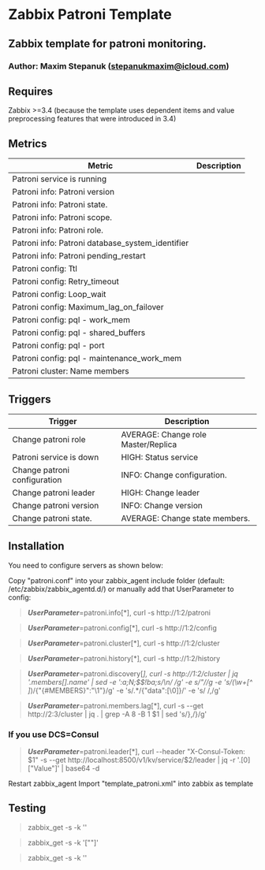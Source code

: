 # Zabbix Patroni Template

## Zabbix template for patroni monitoring.

### Author: Maxim Stepanuk (stepanukmaxim@icloud.com)

## Requires

Zabbix >=3.4 (because the template uses dependent items and value preprocessing features that were introduced in 3.4)

## Metrics
|      Metric                                      | Description                                                                        |
|--------------------------------------------------|------------------------------------------------------------------------------------|
| Patroni service is running                       |
| Patroni info: Patroni version                    |
| Patroni info: Patroni state.                     |
| Patroni info: Patroni scope.                     |
| Patroni info: Patroni role.                      |
| Patroni info: Patroni database_system_identifier |
| Patroni info: Patroni pending_restart            |
| Patroni config: Ttl                              | 
| Patroni config: Retry_timeout                    |
| Patroni config: Loop_wait                        |
| Patroni config: Maximum_lag_on_failover          |
| Patroni config: pql - work_mem                   |
| Patroni config: pql - shared_buffers             |
| Patroni config: pql - port                       |
| Patroni config: pql - maintenance_work_mem       |
| Patroni cluster: Name members        	           |                 |



## Triggers
|     Trigger                  |  Description                         |
|------------------------------|--------------------------------------|
| Change patroni role          | AVERAGE: Change role Master/Replica  |
| Patroni service is down      | HIGH: Status service                 |
| Change patroni configuration | INFO: Change configuration.          |
| Change patroni leader        | HIGH: Change leader                  |
| Change patroni version       | INFO: Change version                 |
| Change patroni state.        | AVERAGE: Change state members.       |

## Installation

You need to configure servers as shown below:

Copy "patroni.conf" into your zabbix_agent include folder (default: /etc/zabbix/zabbix_agentd.d/) or manually add that UserParameter to config:

> ***UserParameter***=patroni.info[*], curl -s http://$1:$2/patroni

> ***UserParameter***=patroni.config[*], curl -s http://$1:$2/config

> ***UserParameter***=patroni.cluster[*], curl -s http://$1:$2/cluster

> ***UserParameter***=patroni.history[*], curl -s http://$1:$2/history

> ***UserParameter***=patroni.discovery[*], curl -s http://$1:$2/cluster | jq '.members[].name' | sed -e ':a;N;$$!ba;s/\n/ /g' -e s/\"//g -e 's/\(\w\+[^ ]*\)/{"{#MEMBERS}":"\1"}/g' -e 's/.*/{"data":[\0]}/' -e 's/ /,/g'

> ***UserParameter***=patroni.members.lag[*], curl -s --get http://$2:$3/cluster | jq . | grep -A 8 -B 1 $1 | sed 's/},/}/g'

### If you use DCS=Consul
> ***UserParameter***=patroni.leader[*], curl --header "X-Consul-Token: $1" -s --get http://localhost:8500/v1/kv/service/$2/leader | jq -r '.[0]["Value"]' | base64 -d

Restart zabbix_agent
Import "template_patroni.xml" into zabbix as template

## Testing

> zabbix_get -s <ip> -k ''
  
> zabbix_get -s <ip> -k '["<name>"]'
  
> zabbix_get -s <ip> -k ''
